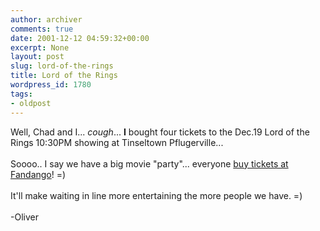 ```yaml
---
author: archiver
comments: true
date: 2001-12-12 04:59:32+00:00
excerpt: None
layout: post
slug: lord-of-the-rings
title: Lord of the Rings
wordpress_id: 1780
tags:
- oldpost
---
```


Well, Chad and I... *cough*... <b>I</b> bought four tickets to the Dec.19 Lord of the Rings 10:30PM showing at Tinseltown Pflugerville...<br /><br />Soooo.. I say we have a big movie "party"... everyone <a href="https://www.fandango.com/ticket_box_office.asp?chain_id=CNMK&theater_id=242&terminal_id=&kiosk_flag=&movie_title=The+Lord+of+the+Rings%3A+The+Fellowship+of+the+Ring&theater_name=Cinemark+Tinseltown+20&addr1=I%2D35+N%2E+%40+Fm+1825&addr2=15436+F%2Em%2E+1825&city=Pflugerville&state=TX&barcode_flag=&movie_id=screens=1,movieid1=8923,movieid2=8923,movieid3=9440,movieid4=9441,movieid5=,movieid6=,movieid7=&mv=32228&perf_id=&show_date=12%2F19%2F01&show_time=10%3A30PM" target="_blank">buy tickets at Fandango</a>! =)<br /><br />It'll make waiting in line more entertaining the more people we have. =)<br /><br />-Oliver